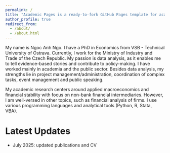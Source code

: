 ```yaml
---
permalink: /
title: "Academic Pages is a ready-to-fork GitHub Pages template for academic personal websites"
author_profile: true
redirect_from: 
  - /about/
  - /about.html
---
```


My name is Ngoc Anh Ngo. I have a PhD in Economics from VSB - Technical University of Ostrava. Currently, I work for the Ministry of Industry and Trade of the Czech Republic. My passion is data analysis, as it enables me to tell evidence-based stories and contribute to policy-making. I have worked mainly in academia and the public sector. Besides data analysis, my strengths lie in project management/administration, coordination of complex tasks, event management and public speaking.

My academic research centers around applied macroeconomics and financial stability with focus on non-bank financial intermediaries. However, I am well-versed in other topics, such as financial analysis of firms. I use various programming languages and analytical tools (Python, R, Stata, VBA).

Latest Updates
======
* July 2025: updated publications and CV

